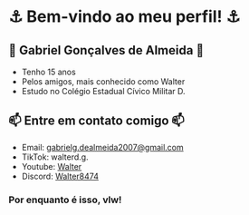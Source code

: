 # ⚓ Bem-vindo ao meu perfil! ⚓


## 🚩 Gabriel Gonçalves de Almeida 🚩
- Tenho 15 anos
- Pelos amigos, mais conhecido como Walter
- Estudo no Colégio Estadual Cívico Militar D.

## 📫 Entre em contato comigo 📫
- Email: gabrielg.dealmeida2007@gmail.com
- TikTok: walterd.g.
- Youtube: [Walter](https://www.youtube.com/@walt2493)
- Discord: [Walter8474]()

### Por enquanto é isso, vlw!
